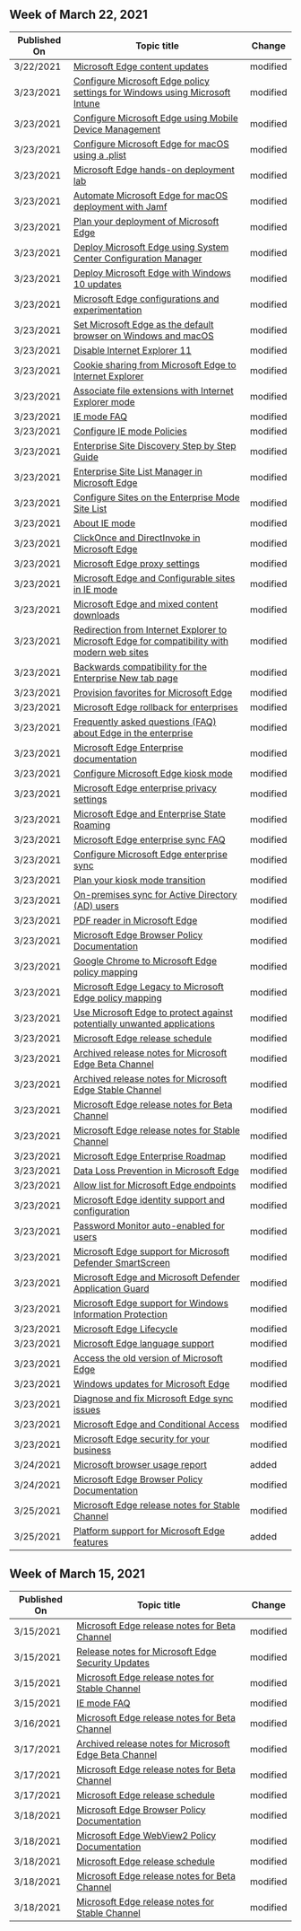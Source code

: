 <!-- This file is generated automatically each week. Changes made to this file will be overwritten.-->



## Week of March 22, 2021


| Published On |Topic title | Change |
|------|------------|--------|
| 3/22/2021 | [Microsoft Edge content updates](/DeployEdge/microsoft-edge-content-updates) | modified |
| 3/23/2021 | [Configure Microsoft Edge policy settings for Windows using Microsoft Intune](/DeployEdge/configure-edge-with-intune) | modified |
| 3/23/2021 | [Configure Microsoft Edge using Mobile Device Management](/DeployEdge/configure-edge-with-mdm) | modified |
| 3/23/2021 | [Configure Microsoft Edge for macOS using a .plist](/DeployEdge/configure-microsoft-edge-on-mac) | modified |
| 3/23/2021 | [Microsoft Edge hands-on deployment lab](/DeployEdge/deploy-edge-hands-on-lab) | modified |
| 3/23/2021 | [Automate Microsoft Edge for macOS deployment with Jamf](/DeployEdge/deploy-edge-mac-jamf) | modified |
| 3/23/2021 | [Plan your deployment of Microsoft Edge](/DeployEdge/deploy-edge-plan-deployment) | modified |
| 3/23/2021 | [Deploy Microsoft Edge using System Center Configuration Manager](/DeployEdge/deploy-edge-with-configuration-manager) | modified |
| 3/23/2021 | [Deploy Microsoft Edge with Windows 10 updates](/DeployEdge/deploy-edge-with-windows-10-updates) | modified |
| 3/23/2021 | [Microsoft Edge configurations and experimentation](/DeployEdge/edge-configuration-and-experiments) | modified |
| 3/23/2021 | [Set Microsoft Edge as the default browser on Windows and macOS](/DeployEdge/edge-default-browser) | modified |
| 3/23/2021 | [Disable Internet Explorer 11](/DeployEdge/edge-ie-disable-ie11) | modified |
| 3/23/2021 | [Cookie sharing from Microsoft Edge to Internet Explorer](/DeployEdge/edge-ie-mode-add-guidance-cookieshare) | modified |
| 3/23/2021 | [Associate file extensions with Internet Explorer mode](/DeployEdge/edge-ie-mode-add-guidance-filetype-associations) | modified |
| 3/23/2021 | [IE mode FAQ](/DeployEdge/edge-ie-mode-faq) | modified |
| 3/23/2021 | [Configure IE mode Policies](/DeployEdge/edge-ie-mode-policies) | modified |
| 3/23/2021 | [Enterprise Site Discovery Step by Step Guide](/DeployEdge/edge-ie-mode-site-discovery) | modified |
| 3/23/2021 | [Enterprise Site List Manager in Microsoft Edge ](/DeployEdge/edge-ie-mode-site-list-manager) | modified |
| 3/23/2021 | [Configure Sites on the Enterprise Mode Site List](/DeployEdge/edge-ie-mode-sitelist) | modified |
| 3/23/2021 | [About IE mode](/DeployEdge/edge-ie-mode) | modified |
| 3/23/2021 | [ClickOnce and DirectInvoke in Microsoft Edge](/DeployEdge/edge-learn-more-co-di) | modified |
| 3/23/2021 | [Microsoft Edge proxy settings](/DeployEdge/edge-learnmore-cmdline-options-proxy-settings) | modified |
| 3/23/2021 | [Microsoft Edge and Configurable sites in IE mode](/DeployEdge/edge-learnmore-configurable-sites-ie-mode) | modified |
| 3/23/2021 | [Microsoft Edge and mixed content downloads](/DeployEdge/edge-learnmore-mixed-content-downloads) | modified |
| 3/23/2021 | [Redirection from Internet Explorer to Microsoft Edge for compatibility with modern web sites](/DeployEdge/edge-learnmore-neededge) | modified |
| 3/23/2021 | [Backwards compatibility for the Enterprise New tab page](/DeployEdge/edge-learnmore-ntp-backward-compatibility) | modified |
| 3/23/2021 | [Provision favorites for Microsoft Edge](/DeployEdge/edge-learnmore-provision-favorites) | modified |
| 3/23/2021 | [Microsoft Edge rollback for enterprises](/DeployEdge/edge-learnmore-rollback) | modified |
| 3/23/2021 | [Frequently asked questions (FAQ) about Edge in the enterprise](/DeployEdge/faqs-edge-in-the-enterprise) | modified |
| 3/23/2021 | [Microsoft Edge Enterprise documentation](/DeployEdge/index) | modified |
| 3/23/2021 | [Configure Microsoft Edge kiosk mode](/DeployEdge/microsoft-edge-configure-kiosk-mode) | modified |
| 3/23/2021 | [Microsoft Edge enterprise privacy settings](/DeployEdge/microsoft-edge-enterprise-privacy-settings) | modified |
| 3/23/2021 | [Microsoft Edge and Enterprise State Roaming](/DeployEdge/microsoft-edge-enterprise-state-roaming) | modified |
| 3/23/2021 | [Microsoft Edge enterprise sync FAQ](/DeployEdge/microsoft-edge-enterprise-sync-faq) | modified |
| 3/23/2021 | [Configure Microsoft Edge enterprise sync](/DeployEdge/microsoft-edge-enterprise-sync) | modified |
| 3/23/2021 | [Plan your kiosk mode transition](/DeployEdge/microsoft-edge-kiosk-mode-transition-plan) | modified |
| 3/23/2021 | [On-premises sync for Active Directory (AD) users](/DeployEdge/microsoft-edge-on-premises-sync) | modified |
| 3/23/2021 | [PDF reader in Microsoft Edge](/DeployEdge/microsoft-edge-pdf) | modified |
| 3/23/2021 | [Microsoft Edge Browser Policy Documentation](/DeployEdge/microsoft-edge-policies) | modified |
| 3/23/2021 | [Google Chrome to Microsoft Edge policy mapping](/DeployEdge/microsoft-edge-policy-map-chrome-to-newedge) | modified |
| 3/23/2021 | [Microsoft Edge Legacy to Microsoft Edge policy mapping](/DeployEdge/microsoft-edge-policy-map-legacy-to-newedge) | modified |
| 3/23/2021 | [Use Microsoft Edge to protect against potentially unwanted applications](/DeployEdge/microsoft-edge-potentially-unwanted-apps) | modified |
| 3/23/2021 | [Microsoft Edge release schedule](/DeployEdge/microsoft-edge-release-schedule) | modified |
| 3/23/2021 | [Archived release notes for Microsoft Edge Beta Channel](/DeployEdge/microsoft-edge-relnote-archive-beta-channel) | modified |
| 3/23/2021 | [Archived release notes for Microsoft Edge Stable Channel](/DeployEdge/microsoft-edge-relnote-archive-stable-channel) | modified |
| 3/23/2021 | [Microsoft Edge release notes for Beta Channel](/DeployEdge/microsoft-edge-relnote-beta-channel) | modified |
| 3/23/2021 | [Microsoft Edge release notes for Stable Channel](/DeployEdge/microsoft-edge-relnote-stable-channel) | modified |
| 3/23/2021 | [Microsoft Edge Enterprise Roadmap](/DeployEdge/microsoft-edge-roadmap) | modified |
| 3/23/2021 | [Data Loss Prevention in Microsoft Edge](/DeployEdge/microsoft-edge-security-dlp) | modified |
| 3/23/2021 | [Allow list for Microsoft Edge endpoints](/DeployEdge/microsoft-edge-security-endpoints) | modified |
| 3/23/2021 | [Microsoft Edge identity support and configuration](/DeployEdge/microsoft-edge-security-identity) | modified |
| 3/23/2021 | [Password Monitor auto-enabled for users](/DeployEdge/microsoft-edge-security-password-monitor) | modified |
| 3/23/2021 | [Microsoft Edge support for Microsoft Defender SmartScreen](/DeployEdge/microsoft-edge-security-smartscreen) | modified |
| 3/23/2021 | [Microsoft Edge and Microsoft Defender Application Guard](/DeployEdge/microsoft-edge-security-windows-defender-application-guard) | modified |
| 3/23/2021 | [Microsoft Edge support for Windows Information Protection](/DeployEdge/microsoft-edge-security-windows-information-protection) | modified |
| 3/23/2021 | [Microsoft Edge Lifecycle](/DeployEdge/microsoft-edge-support-lifecycle) | modified |
| 3/23/2021 | [Microsoft Edge language support](/DeployEdge/microsoft-edge-supported-languages) | modified |
| 3/23/2021 | [Access the old version of Microsoft Edge](/DeployEdge/microsoft-edge-sysupdate-access-old-edge) | modified |
| 3/23/2021 | [Windows updates for Microsoft Edge](/DeployEdge/microsoft-edge-sysupdate-windows-updates) | modified |
| 3/23/2021 | [Diagnose and fix Microsoft Edge sync issues](/DeployEdge/microsoft-edge-troubleshoot-enterprise-sync) | modified |
| 3/23/2021 | [Microsoft Edge and Conditional Access](/DeployEdge/ms-edge-security-conditional-access) | modified |
| 3/23/2021 | [Microsoft Edge security for your business](/DeployEdge/ms-edge-security-for-business) | modified |
| 3/24/2021 | [Microsoft browser usage report](/DeployEdge/microsoft-edge-browser-usage-report) | added |
| 3/24/2021 | [Microsoft Edge Browser Policy Documentation](/DeployEdge/microsoft-edge-policies) | modified |
| 3/25/2021 | [Microsoft Edge release notes for Stable Channel](/DeployEdge/microsoft-edge-relnote-stable-channel) | modified |
| 3/25/2021 | [Platform support for Microsoft Edge features](/DeployEdge/microsoft-edge-platform-feature-matrix) | added |


## Week of March 15, 2021


| Published On |Topic title | Change |
|------|------------|--------|
| 3/15/2021 | [Microsoft Edge release notes for Beta Channel](/DeployEdge/microsoft-edge-relnote-beta-channel) | modified |
| 3/15/2021 | [Release notes for Microsoft Edge Security Updates](/DeployEdge/microsoft-edge-relnotes-security) | modified |
| 3/15/2021 | [Microsoft Edge release notes for Stable Channel](/DeployEdge/microsoft-edge-relnote-stable-channel) | modified |
| 3/15/2021 | [IE mode FAQ](/DeployEdge/edge-ie-mode-faq) | modified |
| 3/16/2021 | [Microsoft Edge release notes for Beta Channel](/DeployEdge/microsoft-edge-relnote-beta-channel) | modified |
| 3/17/2021 | [Archived release notes for Microsoft Edge Beta Channel](/DeployEdge/microsoft-edge-relnote-archive-beta-channel) | modified |
| 3/17/2021 | [Microsoft Edge release notes for Beta Channel](/DeployEdge/microsoft-edge-relnote-beta-channel) | modified |
| 3/17/2021 | [Microsoft Edge release schedule](/DeployEdge/microsoft-edge-release-schedule) | modified |
| 3/18/2021 | [Microsoft Edge Browser Policy Documentation](/DeployEdge/microsoft-edge-policies) | modified |
| 3/18/2021 | [Microsoft Edge WebView2 Policy Documentation](/DeployEdge/microsoft-edge-webview-policies) | modified |
| 3/18/2021 | [Microsoft Edge release schedule](/DeployEdge/microsoft-edge-release-schedule) | modified |
| 3/18/2021 | [Microsoft Edge release notes for Beta Channel](/DeployEdge/microsoft-edge-relnote-beta-channel) | modified |
| 3/18/2021 | [Microsoft Edge release notes for Stable Channel](/DeployEdge/microsoft-edge-relnote-stable-channel) | modified |
